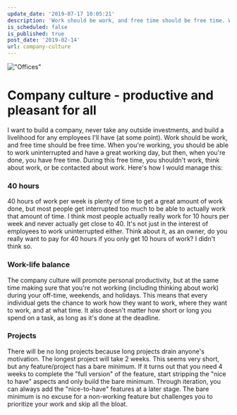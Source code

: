 ```yaml
---
update_date: '2019-07-17 10:05:21'
description: 'Work should be work, and free time should be free time. When you''re working, you should be able to work uninterrupted and have a great working day, but then, when you''re done, you have free time.'
is_scheduled: false
is_published: true
post_date: '2019-02-14'
url: company-culture
---
```

!["Offices"](/images/articles/office.jpeg)

# Company culture - productive and pleasant for all

I want to build a company, never take any outside investments, 
and build a livelihood for any employees I'll have (at some point). 
Work should be work, and free time should be free time. When you're working, 
you should be able to work uninterrupted and have a great working day, but then, 
when you're done, you have free time. During this free time, you shouldn't work, 
think about work, or be contacted about work. Here's how I would manage this:

### 40 hours
40 hours of work per week is plenty of time to get a great amount of work done, 
but most people get interrupted too much to be able to actually work that amount of time. 
I think most people actually really work for 10 hours per week and never actually get close to 40. 
It's not just in the interest of employees to work uninterrupted either. 
Think about it, as an owner, do you really want to pay for 40 hours if you only get 10 hours of work? 
I didn't think so.

### Work-life balance
The company culture will promote personal productivity, 
but at the same time making sure that you're not working (including thinking about work) during your off-time, 
weekends, and holidays. This means that every individual gets the chance to work how they want to work, 
where they want to work, and at what time. It also doesn't matter how short or long you spend on a task, 
as long as it's done at the deadline.

### Projects
There will be no long projects because long projects drain anyone's motivation. 
The longest project will take 2 weeks. This seems very short, but any feature/project has a bare minimum. 
If it turns out that you need 4 weeks to complete the "full version" of the feature, 
start stripping the "nice to have" aspects and only build the bare minimum. 
Through iteration, you can always add the "nice-to-have" features at a later stage. 
The bare minimum is no excuse for a non-working feature but challenges you to prioritize your work 
and skip all the bloat.
